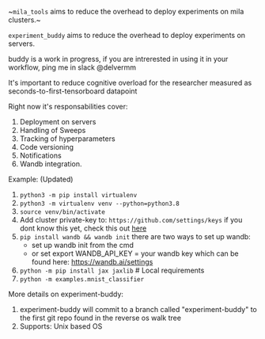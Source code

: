 ~`mila_tools` aims to reduce the overhead to deploy experiments on mila clusters.~

`experiment_buddy` aims to reduce the overhead to deploy experiments on servers.

buddy is a work in progress, if you are intrerested in using it in your workflow, ping me in slack @delvermm

It's important to reduce cognitive overload for the researcher measured as seconds-to-first-tensorboard datapoint

Right now it's responsabilities cover:
1. Deployment on servers
1. Handling of Sweeps
1. Tracking of hyperparameters
1. Code versioning
1. Notifications
1. Wandb integration.

Example: (Updated)

1. `python3 -m pip install virtualenv`
1. `python3 -m virtualenv venv --python=python3.8`
1. `source venv/bin/activate`
1. Add cluster private-key to: `https://github.com/settings/keys` if you dont know this yet, check this out [here](https://docs.github.com/en/free-pro-team@latest/github/authenticating-to-github/adding-a-new-ssh-key-to-your-github-account)
1. `pip install wandb && wandb init` there are two ways to set up wandb: 
    - set up wandb init from the cmd
    - or set export  WANDB_API_KEY = your wandb key which can be found here: https://wandb.ai/settings
1. `python -m pip install jax jaxlib` # Local requirements
1. `python -m examples.mnist_classifier` 

More details on experiment-buddy:
1. experiment-buddy will commit to a branch called "experiment-buddy" to the first git repo found in the reverse os walk tree
2. Supports: Unix based OS



